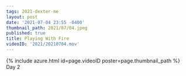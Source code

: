 ```yaml
---
tags: 2021-dexter-me
layout: post
date: '2021-07-04 23:55 -0400'
thumbnail_path: 2021/07/04.jpeg
published: true
title: Playing With Fire
videoID: '2021/20210704.mov'
---
```


{% include azure.html id=page.videoID poster=page.thumbnail_path %}
Day 2